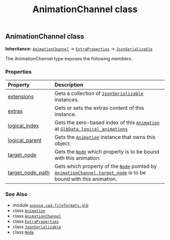﻿---
title: AnimationChannel class
second_title: Aspose.CAD for Python via .NET API References
description: 
type: docs
weight: 30
url: /python-net/aspose.cad.fileformats.glb/animationchannel/
is_root: false
---

## AnimationChannel class



**Inheritance:** [`AnimationChannel`](/cad/python-net/aspose.cad.fileformats.glb/animationchannel) → 
[`ExtraProperties`](/cad/python-net/aspose.cad.fileformats.glb/extraproperties) → 
[`JsonSerializable`](/cad/python-net/aspose.cad.fileformats.glb.io/jsonserializable)



The AnimationChannel type exposes the following members:

### Properties
| Property | Description |
| :- | :- |
| [extensions](/cad/python-net/aspose.cad.fileformats.glb/animationchannel/extensions) | Gets a collection of [`JsonSerializable`](/cad/python-net/aspose.cad.fileformats.glb.io/jsonserializable) instances. |
| [extras](/cad/python-net/aspose.cad.fileformats.glb/animationchannel/extras) | Gets or sets the extras content of this instance. |
| [logical_index](/cad/python-net/aspose.cad.fileformats.glb/animationchannel/logical_index) | Gets the zero-based index of this [`Animation`](/cad/python-net/aspose.cad.fileformats.glb/animation) at [`GlbData.logical_animations`](/cad/python-net/aspose.cad.fileformats.glb/glbdata#logical_animations) |
| [logical_parent](/cad/python-net/aspose.cad.fileformats.glb/animationchannel/logical_parent) | Gets the [`Animation`](/cad/python-net/aspose.cad.fileformats.glb/animation) instance that owns this object. |
| [target_node](/cad/python-net/aspose.cad.fileformats.glb/animationchannel/target_node) | Gets the [`Node`](/cad/python-net/aspose.cad.fileformats.glb/node) which property is to be bound with this animation. |
| [target_node_path](/cad/python-net/aspose.cad.fileformats.glb/animationchannel/target_node_path) | Gets which property of the [`Node`](/cad/python-net/aspose.cad.fileformats.glb/node) pointed by [`AnimationChannel.target_node`](/cad/python-net/aspose.cad.fileformats.glb/animationchannel#target_node) is to be bound with this animation. |



### See Also
* module [`aspose.cad.fileformats.glb`](..)
* class [`Animation`](/cad/python-net/aspose.cad.fileformats.glb/animation)
* class [`AnimationChannel`](/cad/python-net/aspose.cad.fileformats.glb/animationchannel)
* class [`ExtraProperties`](/cad/python-net/aspose.cad.fileformats.glb/extraproperties)
* class [`JsonSerializable`](/cad/python-net/aspose.cad.fileformats.glb.io/jsonserializable)
* class [`Node`](/cad/python-net/aspose.cad.fileformats.glb/node)
